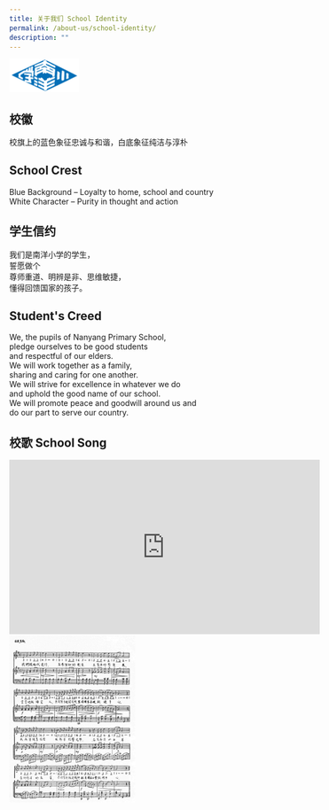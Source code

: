 ```yaml
---
title: 关于我们 School Identity
permalink: /about-us/school-identity/
description: ""
---
```

<img src="/images/nanyang-primary-school.png" style="width:25%">


## 校徽

校旗上的蓝色象征忠诚与和谐，白底象征纯洁与淳朴

## School Crest

Blue Background – Loyalty to home, school and country   
White Character – Purity in thought and action	

## 学生信约

我们是南洋小学的学生，   
誓愿做个   
尊师重道、明辨是非、思维敏捷，   
懂得回馈国家的孩子。    
  
## Student's Creed

We, the pupils of Nanyang Primary School,    
pledge ourselves to be good students    
and respectful of our elders.    
We will work together as a family,    
sharing and caring for one another.    
We will strive for excellence in whatever we do    
and uphold the good name of our school.     
We will promote peace and goodwill around us and    
do our part to serve our country.	


## 校歌 School Song
<iframe width="560" height="315" src="https://www.youtube.com/embed/zxxHOVn84b8" title="YouTube video player" frameborder="0" allow="accelerometer; autoplay; clipboard-write; encrypted-media; gyroscope; picture-in-picture; web-share" allowfullscreen></iframe>

<img src="/images/schoolsong.jpeg" style="width:45%">